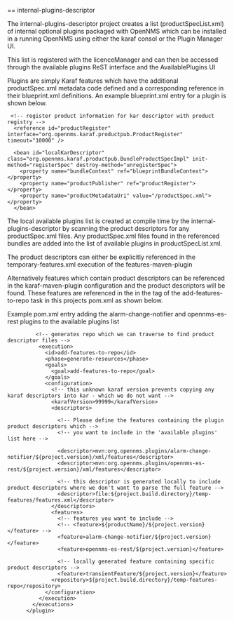 == internal-plugins-descriptor

The internal-plugins-descriptor project creates a list (productSpecList.xml) of internal optional plugins packaged with OpenNMS which 
can be installed in a running OpenNMS using either the karaf consol or the Plugin Manager UI. 

This list  is registered with the licenceManager and can then be accessed through the available plugins ReST interface and the AvailablePlugins UI

Plugins are simply Karaf features which have the additional productSpec.xml metadata code defined and a corresponding reference in 
their blueprint.xml definitions. An example blueprint.xml entry for a plugin is shown below.
~~~~
 <!-- register product information for kar descriptor with product registry -->
  <reference id="productRegister" interface="org.opennms.karaf.productpub.ProductRegister" timeout="10000" />

  <bean id="localKarDescriptor" class="org.opennms.karaf.productpub.BundleProductSpecImpl" init-method="registerSpec" destroy-method="unregisterSpec">
    <property name="bundleContext" ref="blueprintBundleContext"></property>
    <property name="productPublisher" ref="productRegister"></property>
    <property name="productMetadataUri" value="/productSpec.xml"></property>
  </bean>
~~~~

The local available plugins list is created at compile time by the internal-plugins-descriptor by scanning the product descriptors for any productSpec.xml files. 
Any productSpec.xml files found in the referenced bundles are added into the list of available plugins in productSpecList.xml.

The product descriptors can either be explicitly referenced in the temporary-features.xml execution of the features-maven-plugin

Alternatively features which contain product descriptors can be referenced in the karaf-maven-plugin configuration and the product descriptors will be found. These features are referenced in the in the <descriptors> tag of the <id>add-features-to-repo</id> task in this projects pom.xml as shown below. 

Example pom.xml entry adding the alarm-change-notifier and opennms-es-rest plugins to the available plugins list
~~~~
         <!-- generates repo which we can traverse to find product descriptor files -->
          <execution>
            <id>add-features-to-repo</id>
            <phase>generate-resources</phase>
            <goals>
              <goal>add-features-to-repo</goal>
            </goals>
            <configuration>
              <!-- this unknown karaf version prevents copying any karaf descriptors into kar - which we do not want -->
              <karafVersion>99999</karafVersion>
              <descriptors>

                <!-- Please define the features containing the plugin product descriptors which -->
                <!-- you want to include in the 'available plugins' list here -->
                
                <descriptor>mvn:org.opennms.plugins/alarm-change-notifier/${project.version}/xml/features</descriptor>
                <descriptor>mvn:org.opennms.plugins/opennms-es-rest/${project.version}/xml/features</descriptor>

                <!-- this descriptor is generated locally to include product descriptors where we don't want to parse the full feature -->
                <descriptor>file:${project.build.directory}/temp-features/features.xml</descriptor>
              </descriptors>
              <features>
                <!-- features you want to include -->
                <!-- <feature>${productName}/${project.version}</feature> -->
                <feature>alarm-change-notifier/${project.version}</feature>
                <feature>opennms-es-rest/${project.version}</feature>

                <!-- locally generated feature containing specific product descriptors -->
                <feature>transientFeature/${project.version}</feature>
              <repository>${project.build.directory}/temp-features-repo</repository>
            </configuration>
          </execution>
        </executions>
      </plugin>
 ~~~~
